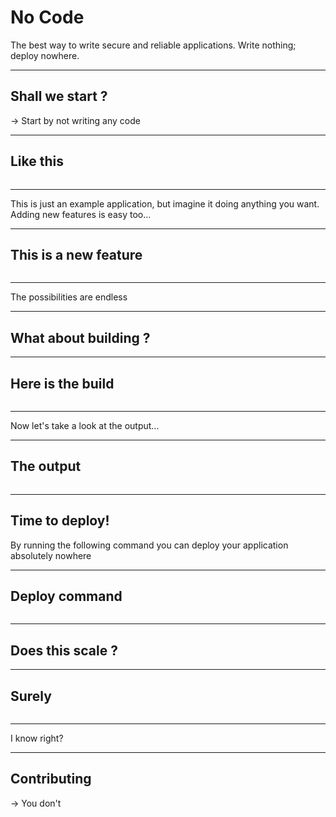 # No Code

The best way to write secure and reliable applications. 
Write nothing; deploy nowhere.

---

## Shall we start ?

-> Start by not writing any code

---
## Like this

```

```

---

This is just an example application, but imagine it doing anything you want. 
Adding new features is easy too...

---

## This is a new feature
```

```

---

The possibilities are endless

---

## What about building ?

---

## Here is the build

```

```

---

Now let's take a look at the output...

---

## The output

```

```

---


## Time to deploy!

By running the following command you can deploy your application absolutely nowhere

---

## Deploy command

```

```

---

## Does this scale ?

---

## Surely

```

```

---

I know right?

---

## Contributing

-> You don't

